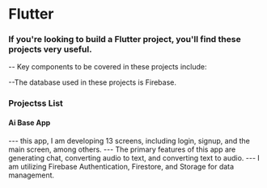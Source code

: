 # Flutter


### If you're looking to build a Flutter project, you'll find these projects very useful.

-- Key components to be covered in these projects include:

--The database used in these projects is Firebase.


### Projectss List

#### Ai Base App

 --- this app, I am developing 13 screens, including login, signup, and the main screen, among others. 
 --- The primary features of this app are generating chat, converting audio to text, and converting text to audio. 
 --- I am utilizing Firebase Authentication, Firestore, and Storage for data management.

